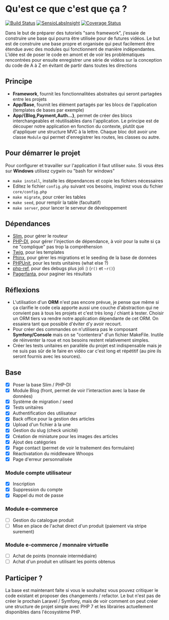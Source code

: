 # Qu'est ce que c'est que ça ?

[![Build Status](https://travis-ci.org/Grafikart/PeuChePeu-Framework.svg?branch=master)](https://travis-ci.org/Grafikart/PeuChePeu-Framework)
[![SensioLabsInsight](https://insight.sensiolabs.com/projects/18505987-b86b-4b3e-bf8a-07bff9c5ef96/mini.png)](https://insight.sensiolabs.com/projects/18505987-b86b-4b3e-bf8a-07bff9c5ef96)
[![Coverage Status](https://coveralls.io/repos/github/Grafikart/PeuChePeu-Framework/badge.svg?branch=master)](https://coveralls.io/github/Grafikart/PeuChePeu-Framework?branch=master)

Dans le but de préparer des tutoriels "sans framework", j'essaie de construire une base qui pourra être utilisée pour 
de futures vidéos. Le but est de construire une base propre et organisée qui peut facilement être étendue avec des 
modules qui fonctionnent de manière indépendantes. L'idée est de poser le code en amont et de voir les problématiques
 rencontrées pour ensuite enregistrer une série de vidéos sur la conception du code de A à Z en évitant de partir 
 dans toutes les directions

## Principe

- **Framework**, fournit les fonctionnalitées abstraites qui seront partagées entre les projets
- **App/Base**, fournit les élément partagés par les blocs de l'application (templates de bases par exemple)
- **App/{Blog,Payment,Auth...}**, permet de créer des blocs interchangeables et réutilisables dans l'application. Le 
principe est de découper notre application en fonction du contexte, plutôt que d'appliquer une structure MVC à la 
lettre. Chaque bloc doit avoir une classe `Module` qui permet d'enregistrer les routes, les classes ou autre. 

## Pour démarrer le projet

Pour configurer et travailler sur l'application il faut utiliser `make`. Si vous êtes sur **Windows** utilisez cygwin ou 
"bash for windows"

- `make install`, installe les dépendances et copie les fichiers nécessaires
- Editez le fichier `config.php` suivant vos besoins, inspirez vous du fichier `core/config.php`
- `make migrate`, pour créer les tables
- `make seed`, pour remplir la table (facultatif)
- `make server`, pour lancer le serveur de développement

## Dépendances

- [Slim](https://www.slimframework.com/), pour gérer le routeur
- [PHP-DI](http://php-di.org/), pour gérer l'injection de dépendance, à voir pour la suite si ça ne "complique" pas 
trop la compréhension
- [Twig](https://twig.sensiolabs.org/), pour les templates
- [Phinx](https://phinx.org/), pour gérer les migrations et le seeding de la base de données
- [PHPUnit](https://phpunit.de/), pour les tests unitaires (what else ?)
- [php-ref](https://github.com/digitalnature/php-ref), pour des debugs plus joli :) (`r()` et `~r()`)
- [Pagerfanta](https://github.com/whiteoctober/Pagerfanta), pour paginer les résultats

## Réflexions

- L'utilisation d'un **ORM** n'est pas encore prévue, je pense que même si ça clarifie le code cela apporte aussi une 
couche d'abstraction qui ne convient pas à tous les projets et c'est très long / chiant à tester. Choisir un ORM 
tiers va rendre notre application dépendante de cet ORM. On essaiera tant que possible d'éviter d'y avoir recourt.
- Pour créer des commandes on n'utilisera pas le composant **Symfony/Console** mais on se "contentera" d'un 
fichier MakeFile. Inutile de réinventer la roue et nos besoins restent relativement simples.
- Créer les tests unitaires en parallèle du projet est indispensable mais je ne suis pas sûr de le faire en vidéo car 
c'est long et répétitif (au pire ils seront fournis avec les sources).

## Base

- [x] Poser la base Slim / PHP-DI
- [x] Module Blog (front, permet de voir l'interaction avec la base de données)
- [x] Système de migration / seed
- [x] Tests unitaires
- [x] Authentification des utilisateur
- [x] Back office pour la gestion des articles
- [x] Upload d'un fichier à la une
- [x] Gestion du slug (check unicité)
- [x] Création de miniature pour les images des articles
- [x] Ajout des catégories
- [x] Page contact (permet de voir le traitement des formulaire)
- [x] Réactivatation du middleware Whoops
- [x] Page d'erreur personnalisée

### Module compte utilisateur

- [x] Inscription
- [x] Suppression du compte
- [x] Rappel du mot de passe

### Module e-commerce

- [ ] Gestion du catalogue produit
- [ ] Mise en place de l'achat direct d'un produit (paiement via stripe surement)

### Module e-commerce / monnaire virtuelle

- [ ] Achat de points (monnaie intermédiaire)
- [ ] Achat d'un produit en utilisant les points obtenus

## Participer ?

La base est maintenant faite si vous le souhaitez vous pouvez critiquer le code existant et proposer des changements / refactor. Le but n'est pas de créer le prochain 
Laravel / Symfony, mais de voir comment on peut créer une structure de projet simple avec PHP 7 et les librairies 
actuellement disponibles dans l'écosystème PHP.
